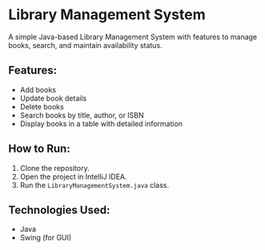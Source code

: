 # Library Management System

A simple Java-based Library Management System with features to manage books, search, and maintain availability status.

## Features:
- Add books
- Update book details
- Delete books
- Search books by title, author, or ISBN
- Display books in a table with detailed information

## How to Run:
1. Clone the repository.
2. Open the project in IntelliJ IDEA.
3. Run the `LibraryManagementSystem.java` class.

## Technologies Used:
- Java
- Swing (for GUI)
